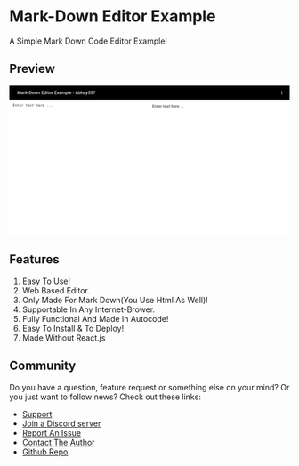 # Mark-Down Editor Example
A Simple Mark Down Code Editor Example!

## Preview

<img src="/readme/gallery/preview.png" width="700">

## Features

1. Easy To Use!
2. Web Based Editor.
3. Only Made For Mark Down(You Use Html As Well)!
4. Supportable In Any Internet-Brower.
5. Fully Functional And Made In Autocode!
6. Easy To Install & To Deploy!
7. Made Without React.js

## Community
Do you have a question, feature request or something else on your mind?
Or you just want to follow  news?
Check out these links:

* [Support](https://autocode.com)
* [Join a Discord server](https://discord.gg/5V68EK8AeS)
* [Report An Issue](https://github.com/Abhay557/Mark-Down/issues/new)
* [Contact The Author](https://github.com/Abhay557)
* [Github Repo](https://github.com/Abhay557/Mark-Down)